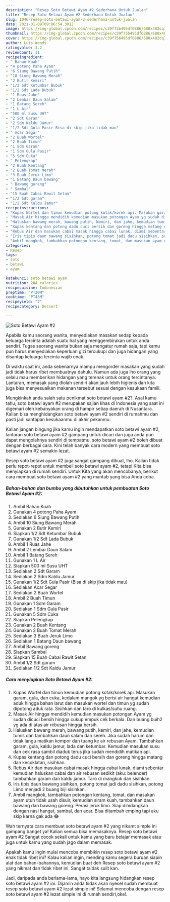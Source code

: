 ```yaml
---
description: "Resep Soto Betawi Ayam #2 Sederhana Untuk Jualan"
title: "Resep Soto Betawi Ayam #2 Sederhana Untuk Jualan"
slug: 1046-resep-soto-betawi-ayam-2-sederhana-untuk-jualan
date: 2021-01-09T09:06:54.301Z
image: https://img-global.cpcdn.com/recipes/c39f75b495df0886/680x482cq70/soto-betawi-ayam-2-foto-resep-utama.jpg
thumbnail: https://img-global.cpcdn.com/recipes/c39f75b495df0886/680x482cq70/soto-betawi-ayam-2-foto-resep-utama.jpg
cover: https://img-global.cpcdn.com/recipes/c39f75b495df0886/680x482cq70/soto-betawi-ayam-2-foto-resep-utama.jpg
author: Luis Woods
ratingvalue: 3.2
reviewcount: 11
recipeingredient:
- " Bahan Kuah"
- "4 potong Paha Ayam"
- "6 Siung Bawang Putih"
- "10 Siung Bawang Merah"
- "2 Butir Kemiri"
- "1/2 Sdt Ketumbar Bubuk"
- "1/2 Sdt Lada Bubuk"
- "1 Ruas Jahe"
- "2 Lembar Daun Salam"
- "1 Batang Sereh"
- "1 L Air"
- "500 ml Susu UHT"
- "2 Sdt Garam"
- "2 Sdm Kaldu Jamur"
- "1/2 Sdt Gula Pasir Bisa di skip jika tidak mau"
- " Acar Segar"
- "2 Buah Wortel"
- "2 Buah Timun"
- "1 Sdm Garam"
- "1 Sdm Gula Pasir"
- "5 Sdm Cuka"
- " Pelengkap"
- "2 Buah Kentang"
- "2 Buah Tomat Merah"
- "3 Buah Jeruk Limo"
- "1 Batang Daun bawang"
- " Bawang goreng"
- " Sambal"
- "15 Buah Cabai Rawit Setan"
- "1/2 Sdt garam"
- "1/2 Sdt Kaldu Jamur"
recipeinstructions:
- "Kupas Wortel dan timun kemudian potong kotak/korek api. Masukan garam, gula, dan cuka, kedalam mangok yg berisi air hangat kemudian aduk hingga bahan larut dan masukan wortel dan timun yg sudah dipotong aduk rata. Sisihkan dan taro di kulkas/suhu ruang."
- "Masak Air hingga mendidih kemudian masukan potongan Ayam yg sudah dicuci bersih hingga cukup empuk cek berkala. Dan buang buih2 yg ada di atas air rebusan hingga bersih."
- "Haluskan bawang merah, bawang putih, kemiri, dan jahe, kemudian tumis dan tambahkan daun salam dan sereh. Jika sudah harum dan tidak langu matikan kompor dan tuang ke air rebusan Ayam. Tambahkan garam, gula, kaldu jamur, lada dan ketumbar. Kemudian masukan susu dan cek rasa sambil diaduk terus jika sudah mendidih matikan api."
- "Kupas kentang dan potong dadu cuci bersih dan goreng hingga matang dan kecoklatan, sisihkan."
- "Rebus Air dan masukan cabai masak hingga cabai lunak, diami sebentar kemudian haluskan cabai dan air rebusan sedikit (aku: belender) tambahkan garam dan kaldu jamur. Taro di mangkuk dan sisihkan."
- "Iris tipis daun bawang sisihkan, potong tomat jadi dadu sisihkan, potong Limo menjadi 2 buang biji sisihkan."
- "Ambil mangkok, tambahkan potongan kentang, tomat, dan masukan ayam utuh tidak usah disuir, kemudian siram kuah, tambahkan daun bawang dan bawang goreng. Perasi jeruk limo. Siap dihidangkan dengan nasi hangat, sambal, dan acar. Bisa ditambah emping tapi aku skip karna gak ada 😂"
categories:
- Resep
tags:
- soto
- betawi
- ayam

katakunci: soto betawi ayam 
nutrition: 204 calories
recipecuisine: Indonesian
preptime: "PT20M"
cooktime: "PT43M"
recipeyield: "2"
recipecategory: Dessert

---
```



![Soto Betawi Ayam #2](https://img-global.cpcdn.com/recipes/c39f75b495df0886/680x482cq70/soto-betawi-ayam-2-foto-resep-utama.jpg)

Apabila kamu seorang wanita, menyediakan masakan sedap kepada keluarga tercinta adalah suatu hal yang menggembirakan untuk anda sendiri. Tugas seorang  wanita bukan saja mengatur rumah saja, tapi kamu pun harus menyediakan keperluan gizi tercukupi dan juga hidangan yang disantap keluarga tercinta wajib enak.

Di waktu  saat ini, anda sebenarnya mampu mengorder masakan yang sudah jadi tidak harus ribet membuatnya dahulu. Namun ada juga lho orang yang selalu mau memberikan hidangan yang terenak untuk orang tercintanya. Lantaran, memasak yang diolah sendiri akan jauh lebih higienis dan kita juga bisa menyesuaikan makanan tersebut sesuai dengan kesukaan famili. 



Mungkinkah anda salah satu penikmat soto betawi ayam #2?. Asal kamu tahu, soto betawi ayam #2 merupakan sajian khas di Indonesia yang saat ini digemari oleh kebanyakan orang di hampir setiap daerah di Nusantara. Kalian bisa menghidangkan soto betawi ayam #2 sendiri di rumahmu dan pasti jadi santapan kesukaanmu di akhir pekanmu.

Kalian jangan bingung jika kamu ingin mendapatkan soto betawi ayam #2, lantaran soto betawi ayam #2 gampang untuk dicari dan juga anda pun dapat mengolahnya sendiri di tempatmu. soto betawi ayam #2 boleh dibuat dengan berbagai cara. Kini telah banyak cara modern yang membuat soto betawi ayam #2 semakin lezat.

Resep soto betawi ayam #2 juga sangat gampang dibuat, lho. Kalian tidak perlu repot-repot untuk membeli soto betawi ayam #2, tetapi Kita bisa menyiapkan di rumah sendiri. Untuk Kita yang akan mencobanya, berikut cara membuat soto betawi ayam #2 yang mantab yang bisa Anda coba.

<!--inarticleads1-->

##### Bahan-bahan dan bumbu yang dibutuhkan untuk pembuatan Soto Betawi Ayam #2:

1. Ambil  Bahan Kuah
1. Gunakan 4 potong Paha Ayam
1. Sediakan 6 Siung Bawang Putih
1. Ambil 10 Siung Bawang Merah
1. Gunakan 2 Butir Kemiri
1. Siapkan 1/2 Sdt Ketumbar Bubuk
1. Gunakan 1/2 Sdt Lada Bubuk
1. Ambil 1 Ruas Jahe
1. Ambil 2 Lembar Daun Salam
1. Ambil 1 Batang Sereh
1. Gunakan 1 L Air
1. Siapkan 500 ml Susu UHT
1. Sediakan 2 Sdt Garam
1. Sediakan 2 Sdm Kaldu Jamur
1. Gunakan 1/2 Sdt Gula Pasir (Bisa di skip jika tidak mau)
1. Sediakan  Acar Segar
1. Sediakan 2 Buah Wortel
1. Ambil 2 Buah Timun
1. Gunakan 1 Sdm Garam
1. Sediakan 1 Sdm Gula Pasir
1. Gunakan 5 Sdm Cuka
1. Siapkan  Pelengkap
1. Gunakan 2 Buah Kentang
1. Gunakan 2 Buah Tomat Merah
1. Sediakan 3 Buah Jeruk Limo
1. Sediakan 1 Batang Daun bawang
1. Ambil  Bawang goreng
1. Siapkan  Sambal
1. Siapkan 15 Buah Cabai Rawit Setan
1. Ambil 1/2 Sdt garam
1. Sediakan 1/2 Sdt Kaldu Jamur




<!--inarticleads2-->

##### Cara menyiapkan Soto Betawi Ayam #2:

1. Kupas Wortel dan timun kemudian potong kotak/korek api. Masukan garam, gula, dan cuka, kedalam mangok yg berisi air hangat kemudian aduk hingga bahan larut dan masukan wortel dan timun yg sudah dipotong aduk rata. Sisihkan dan taro di kulkas/suhu ruang.
1. Masak Air hingga mendidih kemudian masukan potongan Ayam yg sudah dicuci bersih hingga cukup empuk cek berkala. Dan buang buih2 yg ada di atas air rebusan hingga bersih.
1. Haluskan bawang merah, bawang putih, kemiri, dan jahe, kemudian tumis dan tambahkan daun salam dan sereh. Jika sudah harum dan tidak langu matikan kompor dan tuang ke air rebusan Ayam. Tambahkan garam, gula, kaldu jamur, lada dan ketumbar. Kemudian masukan susu dan cek rasa sambil diaduk terus jika sudah mendidih matikan api.
1. Kupas kentang dan potong dadu cuci bersih dan goreng hingga matang dan kecoklatan, sisihkan.
1. Rebus Air dan masukan cabai masak hingga cabai lunak, diami sebentar kemudian haluskan cabai dan air rebusan sedikit (aku: belender) tambahkan garam dan kaldu jamur. Taro di mangkuk dan sisihkan.
1. Iris tipis daun bawang sisihkan, potong tomat jadi dadu sisihkan, potong Limo menjadi 2 buang biji sisihkan.
1. Ambil mangkok, tambahkan potongan kentang, tomat, dan masukan ayam utuh tidak usah disuir, kemudian siram kuah, tambahkan daun bawang dan bawang goreng. Perasi jeruk limo. Siap dihidangkan dengan nasi hangat, sambal, dan acar. Bisa ditambah emping tapi aku skip karna gak ada 😂




Wah ternyata cara membuat soto betawi ayam #2 yang nikamt simple ini gampang banget ya! Kalian semua bisa memasaknya. Resep soto betawi ayam #2 Sangat cocok sekali untuk kamu yang baru belajar memasak atau juga untuk kamu yang sudah jago dalam memasak.

Apakah kamu ingin mulai mencoba membikin resep soto betawi ayam #2 enak tidak ribet ini? Kalau kalian ingin, mending kamu segera buruan siapin alat dan bahan-bahannya, kemudian buat deh Resep soto betawi ayam #2 yang nikmat dan tidak ribet ini. Sangat taidak sulit kan. 

Jadi, daripada anda berlama-lama, hayo kita langsung hidangkan resep soto betawi ayam #2 ini. Dijamin anda tiidak akan nyesel sudah membuat resep soto betawi ayam #2 lezat simple ini! Selamat mencoba dengan resep soto betawi ayam #2 lezat simple ini di rumah sendiri,oke!.


